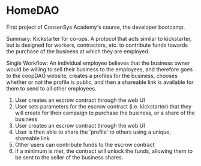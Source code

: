 # HomeDAO

First project of ConsenSys Academy's course, the developer bootcamp. 

Summary:
Kickstarter for co-ops. A protocol that acts similar to kickstarter, but is designed for workers, contractors, etc. to contribute funds towards the purchase of the business at which they are employed. 

Single Workflow:
An individual employee believes that the business owner would be willing to sell their business to the employees, and therefore goes to the coopDAO website, creates a profiles for the business, chooses whether or not the profile is public, and then a shareable link is available for them to send to all other employees. 

1. User creates an escrow contract through the web UI
2. User sets parameters for the escrow contract (i.e. kickstarter) that they will create for their campaign to purchase the business, or a share of the business. 
3. User creates an escrow contract through the web UI
4. User is then able to share the 'profile' to others using a unique, shareable link
5. Other users can contribute funds to the escrow contract
6. If a minimum is met, the contract will unlock the funds, allowing them to be sent to the seller of the business shares. 

